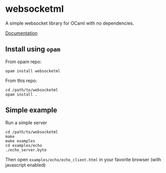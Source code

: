 # websocketml
A simple websocket library for OCaml with no dependencies.

[Documentation](https://ismailbennani.github.io/websocketml/)

## Install using `opam`

From opam repo:
```
opam install websocketml
```

From this repo:
```
cd /path/to/websocketml
opam install .
```

## Simple example

Run a simple server
```
cd /path/to/websocketml
make
make examples
cd examples/echo
./echo_server.byte
```

Then open `examples/echo/echo_client.html` in your favorite browser (with javascript enabled)
